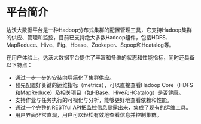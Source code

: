 # 平台简介

达沃大数据平台是一种Hadoop分布式集群的配置管理工具，它支持Hadoop集群的供应、管理和监控，目前已支持绝大多数Hadoop组件，包括HDFS、MapReduce、Hive、Pig、Hbase、Zookeper、Sqoop和Hcatalog等。

在用户体验上，达沃大数据平台提供了丰富和多维的状态和性能指标，同时还具备以下特点：

* 通过一步一步的安装向导简化了集群供应。
* 预先配置好关键的运维指标（metrics），可以直接查看Hadoop Core（HDFS和MapReduce）及相关项目（如HBase、Hive和HCatalog）是否健康。
* 支持作业与任务执行的可视化与分析，能够更好地查看依赖和性能。
* 通过一个完整的RESTful API把监控信息暴露出来，集成了现有的运维工具。
* 用户界面非常直观，用户可以轻松有效地查看信息并控制集群。



